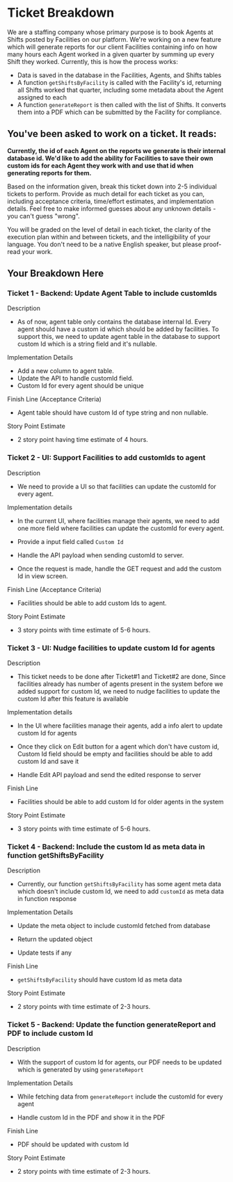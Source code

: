 # Ticket Breakdown
We are a staffing company whose primary purpose is to book Agents at Shifts posted by Facilities on our platform. We're working on a new feature which will generate reports for our client Facilities containing info on how many hours each Agent worked in a given quarter by summing up every Shift they worked. Currently, this is how the process works:

- Data is saved in the database in the Facilities, Agents, and Shifts tables
- A function `getShiftsByFacility` is called with the Facility's id, returning all Shifts worked that quarter, including some metadata about the Agent assigned to each
- A function `generateReport` is then called with the list of Shifts. It converts them into a PDF which can be submitted by the Facility for compliance.

## You've been asked to work on a ticket. It reads:

**Currently, the id of each Agent on the reports we generate is their internal database id. We'd like to add the ability for Facilities to save their own custom ids for each Agent they work with and use that id when generating reports for them.**


Based on the information given, break this ticket down into 2-5 individual tickets to perform. Provide as much detail for each ticket as you can, including acceptance criteria, time/effort estimates, and implementation details. Feel free to make informed guesses about any unknown details - you can't guess "wrong".


You will be graded on the level of detail in each ticket, the clarity of the execution plan within and between tickets, and the intelligibility of your language. You don't need to be a native English speaker, but please proof-read your work.

## Your Breakdown Here

### Ticket 1 - Backend: Update Agent Table to include customIds

Description

- As of now, agent table only contains the database internal Id. Every agent should have a custom id which should be added by facilities. To support this, we need to update agent table in the database to support custom Id which is a string field and it's nullable.

Implementation Details

- Add a new column to agent table.
- Update the API to handle customId field.
- Custom Id for every agent should be unique

Finish Line (Acceptance Criteria)

- Agent table should have custom Id of type string and non nullable.

Story Point Estimate

- 2 story point having time estimate of 4 hours.


### Ticket 2 - UI: Support Facilities to add customIds to agent

Description

- We need to provide a UI so that facilities can update the customId for every agent.

Implementation details

- In the current UI, where facilities manage their agents, we need to add one more field where facilities can update the customId for every agent.

- Provide a input field called `Custom Id`

- Handle the API payload when sending customId to server.

- Once the request is made, handle the GET request and add the custom Id in view screen.

Finish Line (Acceptance Criteria)

- Facilities should be able to add custom Ids to agent.

Story Point Estimate

- 3 story points with time estimate of 5-6 hours.


### Ticket 3 - UI: Nudge facilities to update custom Id for agents

Description

- This ticket needs to be done after Ticket#1 and Ticket#2 are done, Since facilities already has number of agents present in the system before we added support for custom Id, we need to nudge facilities to update the custom Id after this feature is available

Implementation details

- In the UI where facilities manage their agents, add a info alert to update custom Id for agents

- Once they click on Edit button for a agent which don't have custom id, Custom Id field should be empty and facilities should be able to add custom Id and save it

- Handle Edit API payload and send the edited response to server

Finish Line

- Facilities should be able to add custom Id for older agents in the system

Story Point Estimate

- 3 story points with time estimate of 5-6 hours.


### Ticket 4 - Backend: Include the custom Id as meta data in function getShiftsByFacility

Description

- Currently, our function `getShiftsByFacility` has some agent meta data which doesn't include custom Id, we need to add `customId` as meta data in function response

Implementation Details

- Update the meta object to include customId fetched from database

- Return the updated object

- Update tests if any

Finish Line

- `getShiftsByFacility` should have custom Id as meta data

Story Point Estimate

- 2 story points with time estimate of 2-3 hours.

### Ticket 5 - Backend: Update the function generateReport and PDF to include custom Id

Description

- With the support of custom Id for agents, our PDF needs to be updated which is generated by using `generateReport`

Implementation Details

- While fetching data from `generateReport` include the customId for every agent

- Handle custom Id in the PDF and show it in the PDF

Finish Line

- PDF should be updated with custom Id

Story Point Estimate

- 2 story points with time estimate of 2-3 hours.